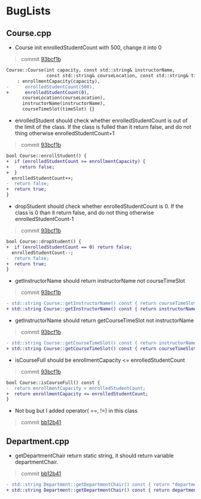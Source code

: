# BugLists
## Course.cpp
* Course init enrolledStudentCount with 500, change it into 0
> commit [93bcf1b](https://github.com/wilson20010327/4156-Miniproject-2024-Students-Cplusplus/commit/93bcf1b4994e5dfdc41636e049fdfabfea39e945)
```diff
Course::Course(int capacity, const std::string& instructorName,
               const std::string& courseLocation, const std::string& timeSlot)
    : enrollmentCapacity(capacity),
-      enrolledStudentCount(500),
+      enrolledStudentCount(0),
      courseLocation(courseLocation),
      instructorName(instructorName),
      courseTimeSlot(timeSlot) {}
```
* enrolledStudent should check whether enrolledStudentCount is out of the limit of the class. If the class is fulled than it return false, and do not thing otherwise enrolledStudentCount+1
> commit [93bcf1b](https://github.com/wilson20010327/4156-Miniproject-2024-Students-Cplusplus/commit/93bcf1b4994e5dfdc41636e049fdfabfea39e945)
```diff
bool Course::enrollStudent() {
+  if (enrolledStudentCount >= enrollmentCapacity) {
+    return false;
+  }
  enrolledStudentCount++;
-  return false;
+  return true;
}
```
* dropStudent should check whether enrolledStudentCount is 0. If the class is 0 than it return false, and do not thing otherwise enrolledStudentCount-1
> commit [93bcf1b](https://github.com/wilson20010327/4156-Miniproject-2024-Students-Cplusplus/commit/93bcf1b4994e5dfdc41636e049fdfabfea39e945)
```diff
bool Course::dropStudent() {
+  if (enrolledStudentCount == 0) return false;
  enrolledStudentCount--;
-  return false;
+  return true;
}
```
* getInstructorName should return instructorName not courseTimeSlot
> commit [93bcf1b](https://github.com/wilson20010327/4156-Miniproject-2024-Students-Cplusplus/commit/93bcf1b4994e5dfdc41636e049fdfabfea39e945)
```diff
- std::string Course::getInstructorName() const { return courseTimeSlot; }
+ std::string Course::getInstructorName() const { return instructorName; }
```
* getInstructorName should return getCourseTimeSlot not instructorName
> commit [93bcf1b](https://github.com/wilson20010327/4156-Miniproject-2024-Students-Cplusplus/commit/93bcf1b4994e5dfdc41636e049fdfabfea39e945)
```diff
- std::string Course::getCourseTimeSlot() const { return instructorName; }
+ std::string Course::getCourseTimeSlot() const { return courseTimeSlot; }
```
* isCourseFull should be enrollmentCapacity <= enrolledStudentCount
> commit [93bcf1b](https://github.com/wilson20010327/4156-Miniproject-2024-Students-Cplusplus/commit/93bcf1b4994e5dfdc41636e049fdfabfea39e945)
```diff
bool Course::isCourseFull() const {
-  return enrollmentCapacity > enrolledStudentCount;
+  return enrollmentCapacity <= enrolledStudentCount;
}
```
* Not bug but I added operator( ==, !=) in this class 
> commit [bb12b41](https://github.com/wilson20010327/4156-Miniproject-2024-Students-Cplusplus/commit/bb12b41d729f34dd13a32e1c111e195ae52e5f1b)
## Department.cpp
* getDepartmentChair return static string, it should return variable departmentChair.
> commit [bb12b41](https://github.com/wilson20010327/4156-Miniproject-2024-Students-Cplusplus/commit/bb12b41d729f34dd13a32e1c111e195ae52e5f1b)
```diff
- std::string Department::getDepartmentChair() const { return "departmentChair"; }
+ std::string Department::getDepartmentChair() const { return departmentChair; }
```